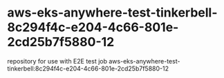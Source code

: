 # aws-eks-anywhere-test-tinkerbell-8c294f4c-e204-4c66-801e-2cd25b7f5880-12
repository for use with E2E test job aws-eks-anywhere-test-tinkerbell:8c294f4c-e204-4c66-801e-2cd25b7f5880-12
